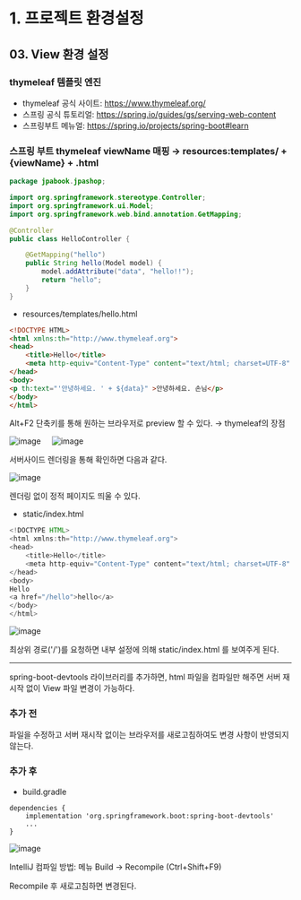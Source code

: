 # 1. 프로젝트 환경설정
## 03. View 환경 설정
### thymeleaf 템플릿 엔진
- thymeleaf 공식 사이트: https://www.thymeleaf.org/
- 스프링 공식 튜토리얼: https://spring.io/guides/gs/serving-web-content
- 스프링부트 메뉴얼: https://spring.io/projects/spring-boot#learn

### 스프링 부트 thymeleaf viewName 매핑 → resources:templates/ + {viewName} + .html

```java
package jpabook.jpashop;

import org.springframework.stereotype.Controller;
import org.springframework.ui.Model;
import org.springframework.web.bind.annotation.GetMapping;

@Controller
public class HelloController {

    @GetMapping("hello")
    public String hello(Model model) {
        model.addAttribute("data", "hello!!");
        return "hello";
    }
}
```
- resources/templates/hello.html
```html
<!DOCTYPE HTML>
<html xmlns:th="http://www.thymeleaf.org">
<head>
    <title>Hello</title>
    <meta http-equiv="Content-Type" content="text/html; charset=UTF-8" />
</head>
<body>
<p th:text="'안녕하세요. ' + ${data}" >안녕하세요. 손님</p>
</body>
</html>
```
Alt+F2 단축키를 통해 원하는 브라우저로 preview 할 수 있다. → thymeleaf의 장점

![image](https://github.com/GYUNGAEEEE/inflearn-SpringBoot-JPA/assets/158580466/42224112-2ba6-4dc7-bcd1-7887aeccaf13) &nbsp;&nbsp;&nbsp;
![image](https://github.com/GYUNGAEEEE/inflearn-SpringBoot-JPA/assets/158580466/a8615f1f-a2f6-406c-a966-1bc0d92160cb)

서버사이드 렌더링을 통해 확인하면 다음과 같다.

![image](https://github.com/GYUNGAEEEE/inflearn-SpringBoot-JPA/assets/158580466/e82c589b-4537-4db7-8a72-16bb6c481578)

렌더링 없이 정적 페이지도 띄울 수 있다.
- static/index.html
```java
<!DOCTYPE HTML>
<html xmlns:th="http://www.thymeleaf.org">
<head>
    <title>Hello</title>
    <meta http-equiv="Content-Type" content="text/html; charset=UTF-8" />
</head>
<body>
Hello
<a href="/hello">hello</a>
</body>
</html>
```
![image](https://github.com/GYUNGAEEEE/inflearn-SpringBoot-JPA/assets/158580466/ea156fed-28f2-47bb-af1d-cd98e2d9cefa)

최상위 경로('/')를 요청하면 내부 설정에 의해 static/index.html 를 보여주게 된다.

***
spring-boot-devtools 라이브러리를 추가하면, html 파일을 컴파일만 해주면 서버 재시작 없이 View 파일 변경이 가능하다.

### 추가 전
파일을 수정하고 서버 재시작 없이는 브라우저를 새로고침하여도 변경 사항이 반영되지 않는다.

### 추가 후
- build.gradle
```
dependencies {
	implementation 'org.springframework.boot:spring-boot-devtools'
	...
}
```

![image](https://github.com/GYUNGAEEEE/inflearn-SpringBoot-JPA/assets/158580466/fd3e1b80-bf27-4b5c-9371-7ffd9371c4d1)

IntelliJ 컴파일 방법: 메뉴 Build → Recompile (Ctrl+Shift+F9)

Recompile 후 새로고침하면 변경된다.
